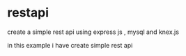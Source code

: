 # restapi
create a simple rest api using express js , mysql and knex.js
 
 
 
 in this example i have create simple rest api 
 
 
